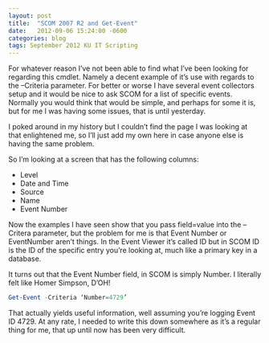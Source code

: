 ```yaml
---
layout: post
title:  "SCOM 2007 R2 and Get-Event"
date:   2012-09-06 15:24:00 -0600
categories: blog
tags: September 2012 KU IT Scripting
---
```

For whatever reason I’ve not been able to find what I’ve been looking for regarding this cmdlet. Namely a decent example of it’s use with regards to the –Criteria parameter. For better or worse I have several event collectors setup and it would be nice to ask SCOM for a list of specific events. Normally you would think that would be simple, and perhaps for some it is, but for me I was having some issues, that is until yesterday.

I poked around in my history but I couldn’t find the page I was looking at that enlightened me, so I’ll just add my own here in case anyone else is having the same problem.

So I’m looking at a screen that has the following columns:

* Level
* Date and Time
* Source
* Name
* Event Number

Now the examples I have seen show that you pass field=value into the –Critera parameter, but the problem for me is that Event Number or EventNumber aren’t things. In the Event Viewer it’s called ID but in SCOM ID is the ID of the specific entry you’re looking at, much like a primary key in a database.

It turns out that the Event Number field, in SCOM is simply Number. I literally felt like Homer Simpson, D’OH!

``` powershell
Get-Event -Criteria ‘Number=4729’
```

That actually yields useful information, well assuming you’re logging Event ID 4729. At any rate, I needed to write this down somewhere as it’s a regular thing for me, that up until now has been very difficult.
